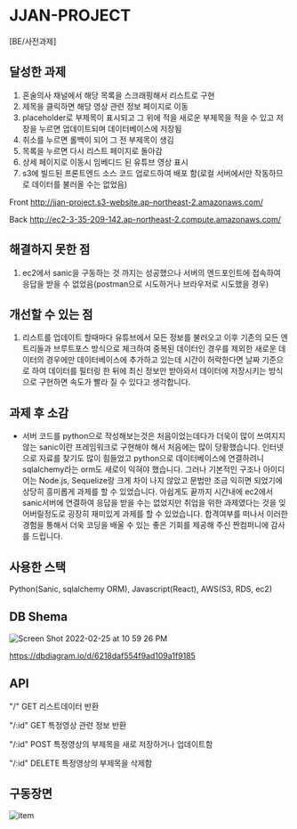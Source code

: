# JJAN-PROJECT

[BE/사전과제]
## 달성한 과제
1. 혼술의사 채널에서 해당 목록을 스크래핑해서 리스트로 구현
2. 제목을 클릭하면 해당 영상 관련 정보 페이지로 이동
3. placeholder로 부제목이 표시되고 그 위에 적을 새로운 부제목을 적을 수 있고 저장을 누르면 업데이트되며 데이터베이스에 저장됨
4. 취소를 누르면 롤백이 되어 그 전 부제목이 생김
5. 목록을 누르면 다시 리스트 페이지로 돌아감
6. 상세 페이지로 이동시 임베디드 된 유튜브 영상 표시
7. s3에 빌드된 프론트엔드 소스 코드 업로드하여 배포 함(로컬 서버에서만 작동하므로 데이터를 불러올 수는 없었음)

Front
http://jjan-project.s3-website.ap-northeast-2.amazonaws.com/

Back
http://ec2-3-35-209-142.ap-northeast-2.compute.amazonaws.com/
## 해결하지 못한 점
1. ec2에서 sanic을 구동하는 것 까지는 성공했으나 서버의 엔드포인트에 접속하여 응답을 받을 수 없었음(postman으로 시도하거나 브라우저로 시도했을 경우)

## 개선할 수 있는 점
1. 리스트를 업데이트 할때마다 유튜브에서 모든 정보를 불러오고 이후 기존의 모든 엔트리들과 브루트포스 방식으로 체크하여 중복된 데이터인 경우를 제외한 새로운 데이터의 경우에만 데이터베이스에 추가하고 있는데 시간이 허락한다면 날짜 기준으로 하여 데이터를 필터링 한 뒤에 최신 정보만 받아와서 데이터에 저장시키는 방식으로 구현하면 속도가 빨라 질 수 있다고 생각합니다. 

## 과제 후 소감
- 서버 코드를 python으로 작성해보는것은 처음이었는데다가 더욱이 많이 쓰여지지 않는 sanic이란 프레임워크로 구현해야 해서 처음에는 많이 당황했습니다. 인터넷으로 자료를 찾기도 많이 힘들었고 python으로 데이터베이스에 연결하려니 sqlalchemy라는 orm도 새로이 익혀야 했습니다. 그러나 기본적인 구조나 아이디어는 Node.js, Sequelize랑 크게 차이 나지 않았고 문법만 조금 익히면 되었기에 상당히 흥미롭게 과제를 할 수 있었습니다. 아쉽게도 끝까지 시간내에 ec2에서 sanic서버에 연결하여 응답을 받을 수는 없었지만 취업을 위한 과제였다는 것을 잊어버릴정도로 굉장히 재미있게 과제를 할 수 있었습니다. 합격여부를 떠나서 이러한 경험을 통해서 더욱 코딩을 배울 수 있는 좋은 기회를 제공해 주신 짠컴퍼니에 감사를 드립니다. 

## 사용한 스택
Python(Sanic, sqlalchemy ORM), Javascript(React), AWS(S3, RDS, ec2)  

## DB Shema
![Screen Shot 2022-02-25 at 10 59 26 PM](https://user-images.githubusercontent.com/83294916/155727732-ab3b59e4-c9c6-43b1-b4c3-0442889edd21.png)

https://dbdiagram.io/d/6218daf554f9ad109a1f9185

## API 
"/"       GET    리스트데이터 반환

"/:id"   GET    특정영상 관련 정보 반환

"/:id"   POST   특정영상의 부제목을 새로 저장하거나 업데이트함

"/:id"   DELETE 특정영상의 부제목을 삭제함


## 구동장면


![item](https://user-images.githubusercontent.com/83294916/155837306-7ca3d198-43b2-47c8-b248-fe28c0f2676c.gif)
